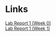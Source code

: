 # Links
[Lab Report 1 (Week 0)](lab_report_1_week_0.html) <br>
[Lab Report 1 (Week 1)](lab_report_1_week_1.html)
